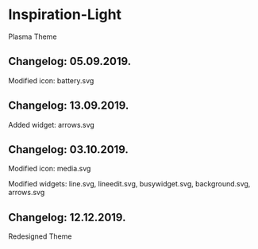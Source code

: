# Inspiration-Light
Plasma Theme

Changelog: 05.09.2019.
----------------------

Modified icon: battery.svg

Changelog: 13.09.2019.
----------------------

Added widget: arrows.svg

Changelog: 03.10.2019.
---------------------

Modified icon: media.svg

Modified widgets: line.svg, lineedit.svg, busywidget.svg, background.svg, arrows.svg

Changelog: 12.12.2019.
---------------------

Redesigned Theme
